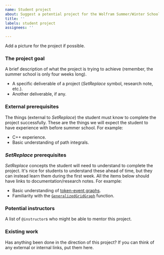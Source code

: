 ```yaml
---
name: Student project
about: Suggest a potential project for the Wolfram Summer/Winter School.
title: ''
labels: student project
assignees: ''

---
```


Add a picture for the project if possible.

### The project goal

A brief description of what the project is trying to achieve (remember, the summer school is only four weeks long).

* A specific deliverable of a project (*SetReplace* symbol, research note, etc.).
* Another deliverable, if any.

### External prerequisites

The things (external to *SetReplace*) the student must know to complete the project successfully. These are the things
we will expect the student to have experience with before summer school. For example:

* C++ experience.
* Basic understanding of path integrals.

### *SetReplace* prerequisites

*SetReplace* concepts the student will need to understand to complete the project. It's nice for students to understand
these ahead of time, but they can instead learn them during the first week. All the items below should have links to
documentation/research notes. For example:

* Basic understanding of
  [token-event graphs](/Documentation/SymbolsAndFunctions/WolframModelAndWolframModelEvolutionObject/Properties/ExpressionSeparations.md).
* Familiarity with the
  [`GeneralizedGridGraph`](/Documentation/SymbolsAndFunctions/UtilityFunctions/GeneralizedGridGraph.md) function.

### Potential instructors

A list of `@instructor`s who might be able to mentor this project.

### Existing work

Has anything been done in the direction of this project? If you can think of any external or internal links, put them
here.
